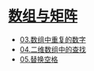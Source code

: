# [数组与矩阵](01.数组与矩阵.md)
- [03.数组中重复的数字](01.数组与矩阵.md#03)
- [04.二维数组中的查找](01.数组与矩阵.md#04)
- [05.替换空格](01.数组与矩阵.md#05)